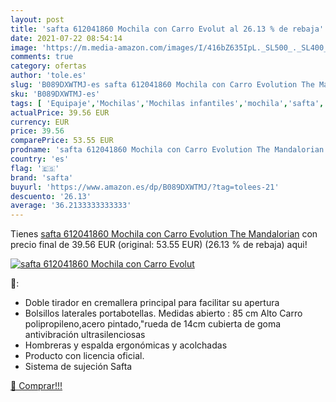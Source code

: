 ```yaml
---
layout: post
title: 'safta 612041860 Mochila con Carro Evolut al 26.13 % de rebaja'
date: 2021-07-22 08:54:14
image: 'https://m.media-amazon.com/images/I/416bZ635IpL._SL500_._SL400_.jpg'
comments: true
category: ofertas
author: 'tole.es'
slug: 'B089DXWTMJ-es safta 612041860 Mochila con Carro Evolution The Mandalorian'
sku: 'B089DXWTMJ-es'
tags: [ 'Equipaje','Mochilas','Mochilas infantiles','mochila','safta', ]
actualPrice: 39.56 EUR
currency: EUR
price: 39.56
comparePrice: 53.55 EUR
prodname: 'safta 612041860 Mochila con Carro Evolution The Mandalorian'
country: 'es'
flag: '🇪🇸'
brand: 'safta'
buyurl: 'https://www.amazon.es/dp/B089DXWTMJ/?tag=tolees-21'
descuento: '26.13'
average: '36.2133333333333'
---
```


Tienes [safta 612041860 Mochila con Carro Evolution The Mandalorian](https://www.amazon.es/dp/B089DXWTMJ/?tag=tolees-21) con precio final de  39.56 EUR (original: 53.55 EUR) (26.13 %  de rebaja) aqui!

[![safta 612041860 Mochila con Carro Evolut](https://m.media-amazon.com/images/I/416bZ635IpL._SL500_._SL400_.jpg)](https://www.amazon.es/dp/B089DXWTMJ/?tag=tolees-21)

🔎:

- Doble tirador en cremallera principal para facilitar su apertura
- Bolsillos laterales portabotellas. Medidas abierto : 85 cm Alto Carro polipropileno,acero pintado,"rueda de 14cm cubierta de goma antivibración ultrasilenciosas
- Hombreras y espalda ergonómicas y acolchadas
- Producto con licencia oficial.
- Sistema de sujeción Safta

[🛒 Comprar!!!](https://www.amazon.es/dp/B089DXWTMJ/?tag=tolees-21)
